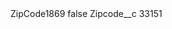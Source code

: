 <?xml version="1.0" encoding="UTF-8"?>
<CustomMetadata xmlns="http://soap.sforce.com/2006/04/metadata" xmlns:xsi="http://www.w3.org/2001/XMLSchema-instance" xmlns:xsd="http://www.w3.org/2001/XMLSchema">
    <label>ZipCode1869</label>
    <protected>false</protected>
    <values>
        <field>Zipcode__c</field>
        <value xsi:type="xsd:string">33151</value>
    </values>
</CustomMetadata>
